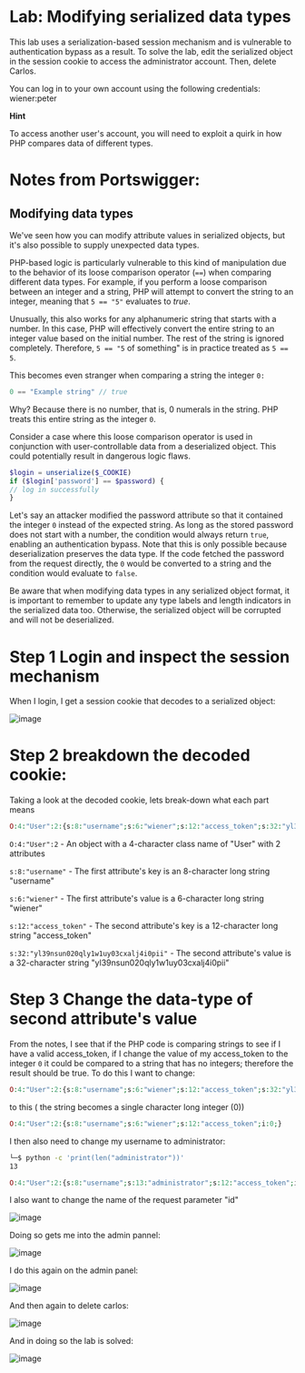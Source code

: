 # Lab: Modifying serialized data types

 This lab uses a serialization-based session mechanism and is vulnerable to authentication bypass as a result. To solve the lab, edit the serialized object in the session cookie to access the administrator account. Then, delete Carlos.

You can log in to your own account using the following credentials: wiener:peter 

**Hint**

To access another user's account, you will need to exploit a quirk in how PHP compares data of different types.

# Notes from Portswigger:

## Modifying data types

 We've seen how you can modify attribute values in serialized objects, but it's also possible to supply unexpected data types.

PHP-based logic is particularly vulnerable to this kind of manipulation due to the behavior of its loose comparison operator (`==`) when comparing different data types. For example, if you perform a loose comparison between an integer and a string, PHP will attempt to convert the string to an integer, meaning that `5 == "5"` evaluates to *true*.

Unusually, this also works for any alphanumeric string that starts with a number. In this case, PHP will effectively convert the entire string to an integer value based on the initial number. The rest of the string is ignored completely. Therefore, `5 == "5` of something" is in practice treated as `5 == 5`. 

This becomes even stranger when comparing a string the integer `0:`

```php
0 == "Example string" // true
```


Why? Because there is no number, that is, 0 numerals in the string. PHP treats this entire string as the integer `0`.

Consider a case where this loose comparison operator is used in conjunction with user-controllable data from a deserialized object. This could potentially result in dangerous logic flaws. 

```php
$login = unserialize($_COOKIE)
if ($login['password'] == $password) {
// log in successfully
}
```

 Let's say an attacker modified the password attribute so that it contained the integer `0` instead of the expected string. As long as the stored password does not start with a number, the condition would always return `true`, enabling an authentication bypass. Note that this is only possible because deserialization preserves the data type. If the code fetched the password from the request directly, the `0` would be converted to a string and the condition would evaluate to `false`.

Be aware that when modifying data types in any serialized object format, it is important to remember to update any type labels and length indicators in the serialized data too. Otherwise, the serialized object will be corrupted and will not be deserialized. 

# Step 1 Login and inspect the session mechanism

When I login, I get a session cookie that decodes to a serialized object:

![image](https://user-images.githubusercontent.com/83407557/213519933-a59862d1-e3e4-4d2e-9bca-8b95a2e96009.png)


# Step 2 breakdown the decoded cookie:

Taking a look at the decoded cookie, lets break-down what each part means

```php
O:4:"User":2:{s:8:"username";s:6:"wiener";s:12:"access_token";s:32:"yl39nsun020qly1w1uy03cxalj4i0pii";}
```

`O:4:"User":2` - An object with a 4-character class name of "User" with 2 attributes

`s:8:"username"` - The first attribute's key is an 8-character long string "username"

`s:6:"wiener"` - The first attribute's value is a 6-character long string "wiener"

`s:12:"access_token"` - The second attribute's key is a 12-character long string "access_token"

`s:32:"yl39nsun020qly1w1uy03cxalj4i0pii"` - The second attribute's value is a 32-character string "yl39nsun020qly1w1uy03cxalj4i0pii"

# Step 3 Change the data-type of second attribute's value

From the notes, I see that if the PHP code is comparing strings to see if I have a valid access_token, if I change the value of my access_token to the integer `0` it could be compared to a string that has no integers; therefore the result should be true. To do this I want to change:

```php
O:4:"User":2:{s:8:"username";s:6:"wiener";s:12:"access_token";s:32:"yl39nsun020qly1w1uy03cxalj4i0pii";}
```
to this ( the string becomes a single character long integer (0))

```php
O:4:"User":2:{s:8:"username";s:6:"wiener";s:12:"access_token";i:0;}
```

I then also need to change my username to administrator:

```bash
└─$ python -c 'print(len("administrator"))'     
13                    
```


```php
O:4:"User":2:{s:8:"username";s:13:"administrator";s:12:"access_token";i:0;}
```
I also want to change the name of the request parameter "id"

![image](https://user-images.githubusercontent.com/83407557/213525933-97cfb498-8c92-4948-a1c0-26fa49498641.png)

Doing so gets me into the admin pannel:

![image](https://user-images.githubusercontent.com/83407557/213526022-e12f7f44-7ac4-47a5-905c-fd9319fbfd76.png)

I do this again on the admin panel:

![image](https://user-images.githubusercontent.com/83407557/213526505-5a816a97-ea91-4d95-8da3-8c9a15808654.png)

And then again to delete carlos:

![image](https://user-images.githubusercontent.com/83407557/213526762-46e0ab37-d4de-49a8-92d6-2cdf283db458.png)

And in doing so the lab is solved:

![image](https://user-images.githubusercontent.com/83407557/213526846-66588249-cc7b-423d-ad76-45ecbfa6c826.png)

